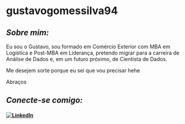 # gustavogomessilva94

## *Sobre mim:*

Eu sou o Gustavo, sou formado em Comércio Exterior com MBA em Logística e Post-MBA em Liderança, pretendo migrar para a carreira de Análise de Dados e, em um futuro próximo, de Cientista de Dados.

Me desejem sorte porque eu sei que vou precisar hehe

Abraços


## *Conecte-se comigo:*

#### [![LinkedIn](https://img.shields.io/badge/LinkedIn-000?style=for-the-badge&logo=linkedin&logoColor=0E76A8)](https://www.linkedin.com/in/gustavo-s-8a77b26b/)
